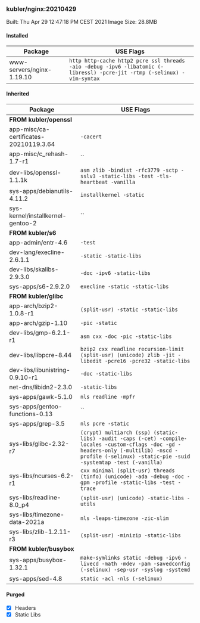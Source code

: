 ### kubler/nginx:20210429

Built: Thu Apr 29 12:47:18 PM CEST 2021
Image Size: 28.8MB

#### Installed
Package | USE Flags
--------|----------
www-servers/nginx-1.19.10 | `http http-cache http2 pcre ssl threads -aio -debug -ipv6 -libatomic (-libressl) -pcre-jit -rtmp (-selinux) -vim-syntax`
#### Inherited
Package | USE Flags
--------|----------
**FROM kubler/openssl** |
app-misc/ca-certificates-20210119.3.64 | `-cacert`
app-misc/c_rehash-1.7-r1 | ``
dev-libs/openssl-1.1.1k | `asm zlib -bindist -rfc3779 -sctp -sslv3 -static-libs -test -tls-heartbeat -vanilla`
sys-apps/debianutils-4.11.2 | `installkernel -static`
sys-kernel/installkernel-gentoo-2 | ``
**FROM kubler/s6** |
app-admin/entr-4.6 | `-test`
dev-lang/execline-2.6.1.1 | `-static -static-libs`
dev-libs/skalibs-2.9.3.0 | `-doc -ipv6 -static-libs`
sys-apps/s6-2.9.2.0 | `execline -static -static-libs`
**FROM kubler/glibc** |
app-arch/bzip2-1.0.8-r1 | `(split-usr) -static -static-libs`
app-arch/gzip-1.10 | `-pic -static`
dev-libs/gmp-6.2.1-r1 | `asm cxx -doc -pic -static-libs`
dev-libs/libpcre-8.44 | `bzip2 cxx readline recursion-limit (split-usr) (unicode) zlib -jit -libedit -pcre16 -pcre32 -static-libs`
dev-libs/libunistring-0.9.10-r1 | `-doc -static-libs`
net-dns/libidn2-2.3.0 | `-static-libs`
sys-apps/gawk-5.1.0 | `nls readline -mpfr`
sys-apps/gentoo-functions-0.13 | ``
sys-apps/grep-3.5 | `nls pcre -static`
sys-libs/glibc-2.32-r7 | `(crypt) multiarch (ssp) (static-libs) -audit -caps (-cet) -compile-locales -custom-cflags -doc -gd -headers-only (-multilib) -nscd -profile (-selinux) -static-pie -suid -systemtap -test (-vanilla)`
sys-libs/ncurses-6.2-r1 | `cxx minimal (split-usr) threads (tinfo) (unicode) -ada -debug -doc -gpm -profile -static-libs -test -trace`
sys-libs/readline-8.0_p4 | `(split-usr) (unicode) -static-libs -utils`
sys-libs/timezone-data-2021a | `nls -leaps-timezone -zic-slim`
sys-libs/zlib-1.2.11-r3 | `(split-usr) -minizip -static-libs`
**FROM kubler/busybox** |
sys-apps/busybox-1.32.1 | `make-symlinks static -debug -ipv6 -livecd -math -mdev -pam -savedconfig (-selinux) -sep-usr -syslog -systemd`
sys-apps/sed-4.8 | `static -acl -nls (-selinux)`
#### Purged
- [x] Headers
- [x] Static Libs
